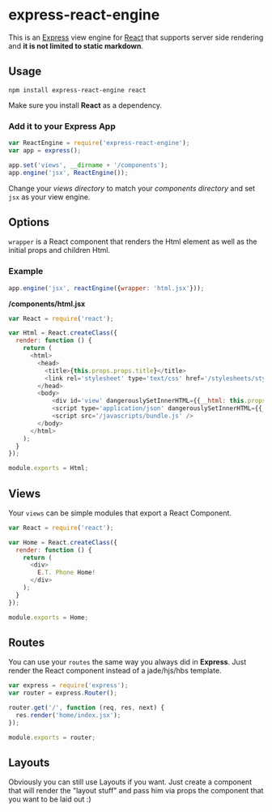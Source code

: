 # express-react-engine

This is an [Express](http://expressjs.com) view engine for [React](http://http://facebook.github.io/react/) that supports server side rendering and **it is not limited to static markdown**.

## Usage

```
npm install express-react-engine react
```

Make sure you install **React** as a dependency.


### Add it to your Express App

```javascript
var ReactEngine = require('express-react-engine');
var app = express();

app.set('views', __dirname + '/components');
app.engine('jsx', ReactEngine());
```

Change your *views directory* to match your *components directory* and set `jsx` as your view engine.


## Options

`wrapper` is a React component that renders the Html element as well as the initial props and children Html.

### Example

``` javascript
app.engine('jsx', reactEngine({wrapper: 'html.jsx'}));
```

**/components/html.jsx**
``` javascript
var React = require('react');

var Html = React.createClass({
  render: function () {
    return (
      <html>
        <head>
          <title>{this.props.props.title}</title>
          <link rel='stylesheet' type='text/css' href='/stylesheets/style.css' />
        </head>
        <body>
            <div id='view' dangerouslySetInnerHTML={{__html: this.props.body}} />
            <script type='application/json' dangerouslySetInnerHTML={{__html: JSON.stringify(this.props.props)}} />
            <script src='/javascripts/bundle.js' />
        </body>
      </html>
    );
  }
});

module.exports = Html;

```

## Views

Your `views` can be simple modules that export a React Component.

```javascript
var React = require('react');

var Home = React.createClass({
  render: function () {
    return (
      <div>
        E.T. Phone Home!
      </div>
    );
  }
});

module.exports = Home;
```

## Routes

You can use your `routes` the same way you always did in **Express**. Just render the React component instead of a jade/hjs/hbs template.

```javascript
var express = require('express');
var router = express.Router();

router.get('/', function (req, res, next) {
  res.render('home/index.jsx');
});

module.exports = router;

```

## Layouts

Obviously you can still use Layouts if you want. Just create a component that will render the "layout stuff" and pass him via props the component that you want to be laid out :)
